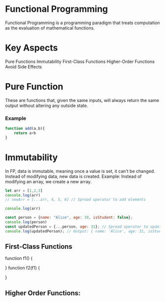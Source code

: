 # Functional Programming
Functional Programming is a programming paradigm that treats computation as the evaluation of mathematical functions.

# Key Aspects
Pure Functions
Immutability 
First-Class Functions 
Higher-Order Functions 
Avoid Side Effects

# Pure Function
These are functions that, given the same inputs, will always return the same output without altering any outside state. 
### Example
```js
function add(a,b){
    return a+b
}
```
# Immutability 
In FP, data is immutable, meaning once a value is set, it can't be changed. Instead of modifying data, new data is created. Example: Instead of modifying an array, we create a new array.
```js
let arr = [1,2,3]
console.log(arr)
// newArr = [...arr, 4, 5, 6] // Spread operator to add elements

console.log(arr)

const person = {name: "Alice", age: 30, isStudent: false};
console.log(person)
const updatedPerson = {...person, age: 31}; // Spread operator to update object
console.log(updatedPerson); // Output: { name: 'Alice', age: 31, isStudent: false }
```


## First-Class Functions 
function f1() {

}
function f2(f1) {
    
}





## Higher Order Functions: